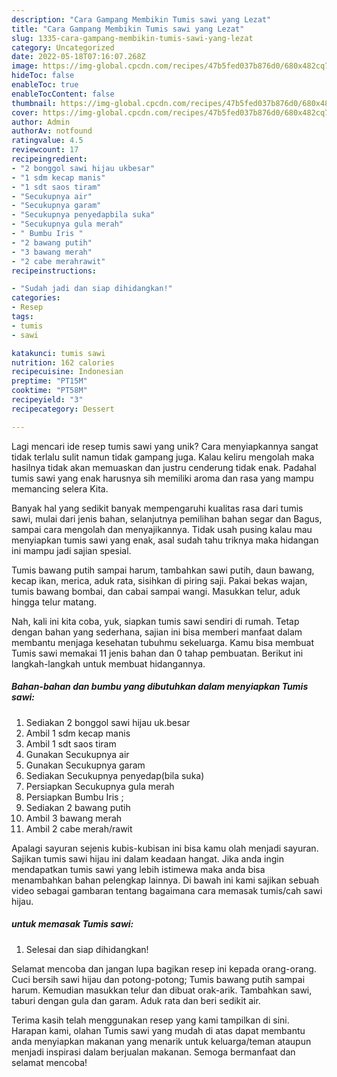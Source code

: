 ```yaml
---
description: "Cara Gampang Membikin Tumis sawi yang Lezat"
title: "Cara Gampang Membikin Tumis sawi yang Lezat"
slug: 1335-cara-gampang-membikin-tumis-sawi-yang-lezat
category: Uncategorized
date: 2022-05-18T07:16:07.268Z
image: https://img-global.cpcdn.com/recipes/47b5fed037b876d0/680x482cq70/tumis-sawi-foto-resep-utama.jpg
hideToc: false
enableToc: true
enableTocContent: false
thumbnail: https://img-global.cpcdn.com/recipes/47b5fed037b876d0/680x482cq70/tumis-sawi-foto-resep-utama.jpg
cover: https://img-global.cpcdn.com/recipes/47b5fed037b876d0/680x482cq70/tumis-sawi-foto-resep-utama.jpg
author: Admin
authorAv: notfound
ratingvalue: 4.5
reviewcount: 17
recipeingredient:
- "2 bonggol sawi hijau ukbesar"
- "1 sdm kecap manis"
- "1 sdt saos tiram"
- "Secukupnya air"
- "Secukupnya garam"
- "Secukupnya penyedapbila suka"
- "Secukupnya gula merah"
- " Bumbu Iris "
- "2 bawang putih"
- "3 bawang merah"
- "2 cabe merahrawit"
recipeinstructions:

- "Sudah jadi dan siap dihidangkan!"
categories:
- Resep
tags:
- tumis
- sawi

katakunci: tumis sawi 
nutrition: 162 calories
recipecuisine: Indonesian
preptime: "PT15M"
cooktime: "PT58M"
recipeyield: "3"
recipecategory: Dessert

---
```





Lagi mencari ide resep tumis sawi yang unik? Cara menyiapkannya sangat tidak terlalu sulit namun tidak gampang juga. Kalau keliru mengolah maka hasilnya tidak akan memuaskan dan justru cenderung tidak enak. Padahal tumis sawi yang enak harusnya sih memiliki aroma dan rasa yang mampu memancing selera Kita.





Banyak hal yang sedikit banyak mempengaruhi kualitas rasa dari tumis sawi, mulai dari jenis bahan, selanjutnya pemilihan bahan segar dan Bagus, sampai cara mengolah dan menyajikannya. Tidak usah pusing kalau mau menyiapkan tumis sawi yang enak,      asal sudah tahu triknya maka hidangan ini mampu jadi sajian spesial.














Tumis bawang putih sampai harum, tambahkan sawi putih, daun bawang, kecap ikan, merica, aduk rata, sisihkan di piring saji. Pakai bekas wajan, tumis bawang bombai, dan cabai sampai wangi. Masukkan telur, aduk hingga telur matang.






Nah, kali ini kita coba, yuk, siapkan tumis sawi sendiri di rumah. Tetap dengan bahan yang sederhana, sajian ini bisa memberi manfaat dalam membantu menjaga kesehatan tubuhmu sekeluarga. Kamu bisa membuat Tumis sawi memakai 11 jenis bahan dan 0 tahap pembuatan. Berikut ini langkah-langkah untuk membuat hidangannya.

<!--inarticleads1-->

##### Bahan-bahan dan bumbu yang dibutuhkan dalam menyiapkan Tumis sawi:

1. Sediakan 2 bonggol sawi hijau uk.besar
1. Ambil 1 sdm kecap manis
1. Ambil 1 sdt saos tiram
1. Gunakan Secukupnya air
1. Gunakan Secukupnya garam
1. Sediakan Secukupnya penyedap(bila suka)
1. Persiapkan Secukupnya gula merah
1. Persiapkan  Bumbu Iris ;
1. Sediakan 2 bawang putih
1. Ambil 3 bawang merah
1. Ambil 2 cabe merah/rawit


Apalagi sayuran sejenis kubis-kubisan ini bisa kamu olah menjadi sayuran. Sajikan tumis sawi hijau ini dalam keadaan hangat. Jika anda ingin mendapatkan tumis sawi yang lebih istimewa maka anda bisa menambahkan bahan pelengkap lainnya. Di bawah ini kami sajikan sebuah video sebagai gambaran tentang bagaimana cara memasak tumis/cah sawi hijau. 

<!--inarticleads2-->

#####  untuk memasak Tumis sawi:


1. Selesai dan siap dihidangkan!

Selamat mencoba dan jangan lupa bagikan resep ini kepada orang-orang. Cuci bersih sawi hijau dan potong-potong; Tumis bawang putih sampai harum. Kemudian masukkan telur dan dibuat orak-arik. Tambahkan sawi, taburi dengan gula dan garam. Aduk rata dan beri sedikit air. 

Terima kasih telah menggunakan resep yang kami tampilkan di sini. Harapan kami, olahan Tumis sawi yang mudah di atas dapat membantu anda menyiapkan makanan yang menarik untuk keluarga/teman ataupun menjadi inspirasi dalam berjualan makanan. Semoga bermanfaat dan selamat mencoba!
